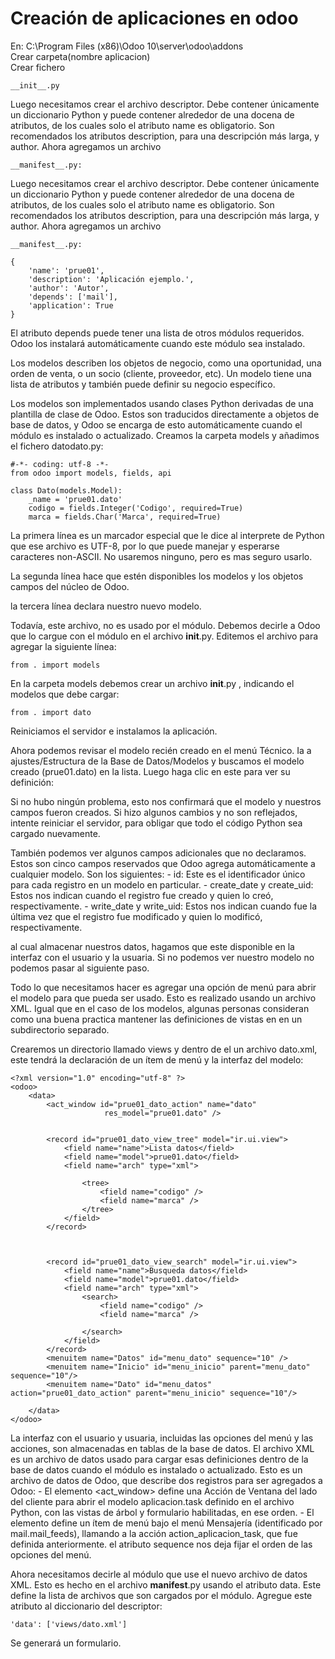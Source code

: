 # Creación de aplicaciones en odoo
En:
C:\Program Files (x86)\Odoo 10\server\odoo\addons  
Crear  carpeta(nombre aplicacion)  
Crear fichero 

~~~
__init__.py
~~~

Luego necesitamos crear el archivo descriptor. Debe contener únicamente un diccionario Python y puede contener alrededor de una docena de atributos, de los cuales solo el atributo name es obligatorio. Son recomendados los atributos description, para una descripción más larga, y author. Ahora agregamos un archivo 

~~~
__manifest__.py:
~~~




Luego necesitamos crear el archivo descriptor. Debe contener únicamente un diccionario Python y puede contener alrededor de una docena de atributos, de los cuales solo el atributo name es obligatorio. Son recomendados los atributos description, para una descripción más larga, y author. Ahora agregamos un archivo 

~~~
__manifest__.py:
~~~


~~~
{
    'name': 'prue01',
    'description': 'Aplicación ejemplo.',
    'author': 'Autor',
    'depends': ['mail'],
    'application': True
}
~~~


El atributo depends puede tener una lista de otros módulos requeridos. Odoo los instalará automáticamente cuando este módulo sea instalado.

Los modelos describen los objetos de negocio, como una oportunidad, una orden de venta, o un socio (cliente, proveedor, etc). Un modelo tiene una lista de atributos y también puede definir su negocio específico.

Los modelos son implementados usando clases Python derivadas de una plantilla de clase de Odoo. Estos son traducidos directamente a objetos de base de datos, y Odoo se encarga de esto automáticamente cuando el módulo es instalado o actualizado.
Creamos la carpeta models y añadimos el fichero datodato.py:

~~~
#-*- coding: utf-8 -*-
from odoo import models, fields, api

class Dato(models.Model):
    _name = 'prue01.dato'
    codigo = fields.Integer('Codigo', required=True)
    marca = fields.Char('Marca', required=True)
~~~

La primera línea es un marcador especial que le dice al interprete de Python que ese archivo es UTF-8, por lo que puede manejar y esperarse caracteres non-ASCII. No usaremos ninguno, pero es mas seguro usarlo.

La segunda línea hace que estén disponibles los modelos y los objetos campos del núcleo de Odoo.

la tercera línea declara nuestro nuevo modelo.    

Todavía, este archivo, no es usado por el módulo. Debemos decirle a Odoo que lo cargue con el módulo en el archivo __init__.py. Editemos el archivo para agregar la siguiente línea:

~~~
from . import models
~~~

En la carpeta models debemos crear un archivo __init__.py , indicando el modelos que debe cargar:

~~~
from . import dato
~~~

Reiniciamos el servidor e instalamos la aplicación.

Ahora podemos revisar el modelo recién creado en el menú Técnico. Ia  a ajustes/Estructura de la Base de Datos/Modelos y buscamos el modelo creado (prue01.dato) en la lista. Luego haga clic en este para ver su definición:

Si no hubo ningún problema, esto nos confirmará que el modelo y nuestros campos fueron creados. Si hizo algunos cambios y no son reflejados, intente reiniciar el servidor, para obligar que todo el código Python sea cargado nuevamente.

También podemos ver algunos campos adicionales que no declaramos. Estos son cinco campos reservados que Odoo agrega automáticamente a cualquier modelo. Son los siguientes: - id: Este es el identificador único para cada registro en un modelo en particular. - create_date y create_uid: Estos nos indican cuando el registro fue creado y quien lo creó, respectivamente. - write_date y write_uid: Estos nos indican cuando fue la última vez que el registro fue modificado y quien lo modificó, respectivamente.

al cual almacenar nuestros datos, hagamos que este disponible en la interfaz con el usuario y la usuaria.
Si no podemos ver nuestro modelo no podemos pasar al siguiente paso.

Todo lo que necesitamos hacer es agregar una opción de menú para abrir el modelo  para que pueda ser usado. Esto es realizado usando un archivo XML. Igual que en el caso de los modelos, algunas personas consideran como una buena practica mantener las definiciones de vistas en en un subdirectorio separado.

Crearemos un directorio llamado views y dentro de el un archivo dato.xml,  este tendrá la declaración de un ítem de menú y la interfaz del modelo:

~~~
<?xml version="1.0" encoding="utf-8" ?>
<odoo>
    <data>
        <act_window id="prue01_dato_action" name="dato"
                     res_model="prue01.dato" />


        <record id="prue01_dato_view_tree" model="ir.ui.view">
            <field name="name">Lista datos</field>
            <field name="model">prue01.dato</field>
            <field name="arch" type="xml">

                <tree>
                    <field name="codigo" />
                    <field name="marca" />
                </tree>
            </field>
        </record>



        <record id="prue01_dato_view_search" model="ir.ui.view">
            <field name="name">Busqueda datos</field>
            <field name="model">prue01.dato</field>
            <field name="arch" type="xml">
                <search>
                    <field name="codigo" />
                    <field name="marca" />

                </search>
            </field>
        </record>
        <menuitem name="Datos" id="menu_dato" sequence="10" />
        <menuitem name="Inicio" id="menu_inicio" parent="menu_dato" sequence="10"/>
        <menuitem name="Dato" id="menu_datos" action="prue01_dato_action" parent="menu_inicio" sequence="10"/>

    </data>
</odoo>
~~~

La interfaz con el usuario y usuaria, incluidas las opciones del menú y las acciones, son almacenadas en tablas de la base de datos. El archivo XML es un archivo de datos usado para cargar esas definiciones dentro de la base de datos cuando el módulo es instalado o actualizado. Esto es un archivo de datos de Odoo, que describe dos registros para ser agregados a Odoo: - El elemento <act_window> define una Acción de Ventana del lado del cliente para abrir el modelo aplicacion.task definido en el archivo Python, con las vistas de árbol y formulario habilitadas, en ese orden. - El elemento <menuitem> define un ítem de menú bajo el menú Mensajería (identificado por mail.mail_feeds), llamando a la acción action_aplicacion_task, que fue definida anteriormente. el atributo sequence nos deja fijar el orden de las opciones del menú.

Ahora necesitamos decirle al módulo que use el nuevo archivo de datos XML. Esto es hecho en el archivo __manifest__.py usando el atributo data. Este define la lista de archivos que son cargados por el módulo. Agregue este atributo al diccionario del descriptor:

~~~
'data': ['views/dato.xml']
~~~

Se generará un formulario.
